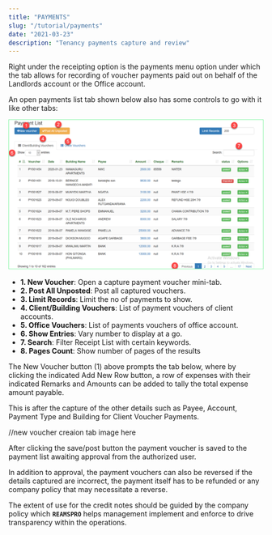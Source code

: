 ```yaml
---
title: "PAYMENTS"
slug: "/tutorial/payments"
date: "2021-03-23"
description: "Tenancy payments capture and review"
---
```



Right under the receipting option is the payments menu option under which the tab allows for recording of voucher payments paid out on behalf of the Landlords account or the Office account.

An open payments list tab shown below also has some controls to go with it like other tabs:

![Administration ](../images/payment-list.png)

+ **1. New Voucher**: Open a capture payment voucher mini-tab.
+ **2. Post All Unposted**: Post all captured vouchers.
+ **3. Limit Records**: Limit the no of payments to show.
+ **4. Client/Building Vouchers**: List of payment vouchers of client accounts.
+ **5. Office Vouchers**: List of payments vouchers of office account.
+ **6. Show Entries**: Vary number to display at a go.
+ **7. Search**: Filter Receipt List with certain keywords.
+ **8. Pages Count**: Show number of pages of the results

The New Voucher button (1) above prompts the tab below, where by clicking the indicated Add New Row button, a row of expenses with their indicated Remarks and Amounts can be added to tally the total expense amount payable.

This is after the capture of the other details such as Payee, Account, Payment Type and Building for Client Voucher Payments.

//new voucher creaion tab image here

After clicking the save/post button the payment voucher is saved to the payment list awaiting approval from the authorized user.

In addition to approval, the payment vouchers can also be reversed if the details captured are incorrect, the payment itself has to be refunded or any company policy that may necessitate a reverse.

The extent of use for the credit notes should be guided by the company policy which **`REAMSPRO`** helps management implement and enforce to drive transparency within the operations.

